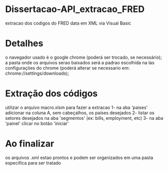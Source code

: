 # Dissertacao-API_extracao_FRED
extracao dos codigos do FRED data em XML via Visual Basic

# Detalhes
o navegador usado é o google chrome (poderá ser trocado, se necessário);
a pasta onde os arquivos serao baixados será a padrao escolhida na las configurações do chrome (poderá alterar se necessario em: chrome://settings/downloads);


# Extração dos códigos
utilizar o arquivo macro.xlsm para fazer a extracao
1- na aba 'paises' adicionar na coluna A, sem cabeçalhos, os países desejados
2- listar os setores desejados na aba 'segmentos' (ex: bills, employment, etc)
3- na aba 'painel' clicar no botão 'iniciar'

# Ao finalizar
os arquivos .xml estao prontos e podem ser organizados em uma pasta especifica para ser tratado
